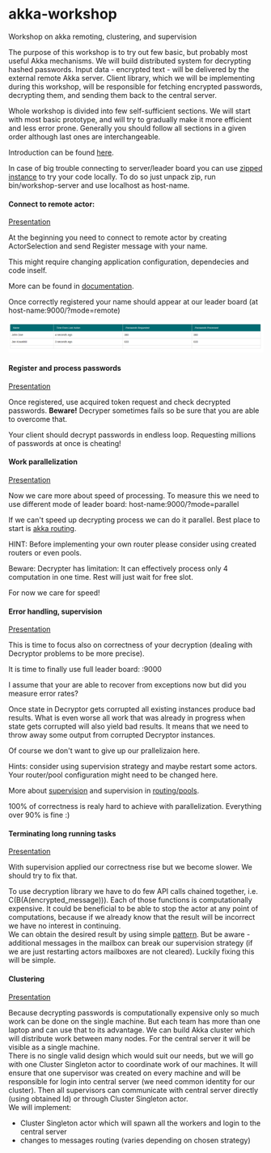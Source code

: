 akka-workshop
=============

Workshop on akka remoting, clustering, and supervision

The purpose of this workshop is to try out few basic, but probably most useful Akka mechanisms.
We will build distributed system for decrypting hashed passwords. Input data - encrypted text - will be delivered by the external remote Akka server. Client library, which we will be implementing during this workshop, will be responsible for fetching encrypted passwords, decrypting them, and sending them back to the central server.


Whole workshop is divided into few self-sufficient sections. We will start with most basic prototype, and will try to gradually make it more efficient and less error prone.
Generally you should follow all sections in a given order although last ones are interchangeable.

Introduction can be found [here](http://virtuslab.github.io/akka-workshop/#/intro).

In case of big trouble connecting to server/leader board you can use [zipped instance](/local-server/workshop-server-1.0.4.zip) to try your code locally. To do so just unpack zip, run bin/workshop-server and use localhost as host-name. 

#### Connect to remote actor: 
[Presentation](http://virtuslab.github.io/akka-workshop/#/remote)

At the beginning you need to connect to remote actor by creating ActorSelection and send Register message with your name.

This might require changing application configuration, dependecies and code inself. 
 
More can be found in [documentation](http://doc.akka.io/docs/akka/snapshot/scala/remoting.html).

Once correctly registered your name should appear at our leader board (at host-name:9000/?mode=remote)

![](leaderboard.png)

#### Register and process passwords
[Presentation](http://virtuslab.github.io/akka-workshop/#/register)

Once registered, use acquired token request and check decrypted passwords. **Beware!** Decryper sometimes fails so be sure that you are able to overcome that.

Your client should decrypt passwords in endless loop. Requesting millions of passwords at once is cheating!

#### Work parallelization
[Presentation](http://virtuslab.github.io/akka-workshop/#/parallel)

Now we care more about speed of processing. To measure this we need to use different mode of leader board: host-name:9000/?mode=parallel

If we can't speed up decrypting process we can do it parallel. Best place to start is [akka routing](http://doc.akka.io/docs/akka/snapshot/scala/routing.html).

HINT: Before implementing your own router please consider using created routers or even pools.

Beware: Decrypter has limitation: It can effectively process only 4 computation in one time. Rest will just wait for free slot.

For now we care for speed!

#### Error handling, supervision
[Presentation](http://virtuslab.github.io/akka-workshop/#/errors)

This is time to focus also on correctness of your decryption (dealing with Decryptor problems to be more precise).

It is time to finally use full leader board: <host-name>:9000

I assume that your are able to recover from exceptions now but did you measure error rates?

Once state in Decryptor gets corrupted all existing instances produce bad results. 
What is even worse all work that was already in progress when state gets corrupted will also yield bad results.
It means that we need to throw away some output from corrupted Decryptor instances. 

Of course we don't want to give up our prallelizaion here.

Hints: consider using supervision strategy and maybe restart some actors. Your router/pool configuration might need to be changed here.

More about [supervision](http://doc.akka.io/docs/akka/2.4.2/general/supervision.html) and supervision in [routing/pools](http://doc.akka.io/docs/akka/snapshot/scala/routing.html#Supervision).
 
100% of correctness is realy hard to achieve with parallelization. Everything over 90% is fine :)

#### Terminating long running tasks
[Presentation](http://virtuslab.github.io/akka-workshop/#/long-tasks)

With supervision applied our correctness rise but we become slower. We should try to fix that.

To use decryption library we have to do few API calls chained together, i.e. C(B(A(encrypted_message))). Each of those functions is computationally expensive. It could be beneficial to be able to stop the actor at any point of computations, because if we already know that the result will be incorrect we have no interest in continuing.  
We can obtain the desired result by using simple [pattern](http://letitcrash.com/post/37854845601/little-pattern-message-based-loop). But be aware - additional messages in the mailbox can break our supervision strategy (if we are just restarting actors mailboxes are not cleared). Luckily fixing this will be simple.  


#### Clustering
[Presentation](http://virtuslab.github.io/akka-workshop/#/clustering)

Because decrypting passwords is computationally expensive only so much work can be done on the single machine. But each team has more than one laptop and can use that to its advantage. We can build Akka cluster which will distribute work between many nodes. For the central server it will be visible as a single machine.  
There is no single valid design which would suit our needs, but we will go with one Cluster Singleton actor to coordinate work of our machines. It will ensure that one supervisor was created on every machine and will be responsible for login into central server (we need common identity for our cluster). Then all supervisors can communicate with central server directly (using obtained Id) or through Cluster Singleton actor.  
We will implement:
* Cluster Singleton actor which will spawn all the workers and login to the central server
* changes to messages routing (varies depending on chosen strategy)
